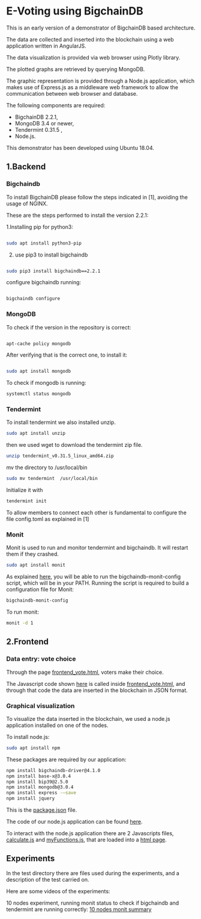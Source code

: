 # E-Voting using BigchainDB


This is an early version of a demonstrator of BigchainDB based architecture.

The data are collected and inserted into the blockchain using a web application written in AngularJS.

The data visualization is provided via web browser using Plotly library.

The plotted graphs are retrieved by querying MongoDB.

The graphic representation is provided through a Node.js application, which makes use of Express.js as a middleware web framework to allow the communication between web browser and database.

The following components are required:
- BigchainDB 2.2.1,
- MongoDB 3.4 or newer,
- Tendermint 0.31.5 ,
- Node.js. 

This demonstrator has been developed using Ubuntu 18.04.

## 1.Backend

### Bigchaindb
To install BigchainDB please follow the steps indicated in [1], avoiding the usage of NGINX.

These are the steps performed to install the version 2.2.1:

1.Installing pip for python3:
```bash

sudo apt install python3-pip
```
2. use pip3 to install bigchaindb

```bash

sudo pip3 install bigchaindb==2.2.1
```
 configure bigchaindb running:
 

```bash

bigchaindb configure
```


### MongoDB
To check if the version in the repository is correct:

```bash

apt-cache policy mongodb
```
After verifying that is the correct one, to install it:
```bash

sudo apt install mongodb
```

To check if mongodb is running:

```bash
systemctl status mongodb
```



### Tendermint 

To install tendermint we also installed unzip.
```bash
sudo apt install unzip
```

then we used wget to download the tendermint zip file.
```bash
unzip tendermint_v0.31.5_linux_amd64.zip
```
mv the directory to /usr/local/bin

```bash
sudo mv tendermint  /usr/local/bin
```
Initialize it with
```bash
tendermint init
```

To allow members to connect each other is fundamental to configure the file config.toml as explained in [1]

### Monit

Monit is used to run and monitor tendermint and bigchaindb. It will restart them if they crashed.

```bash
sudo apt install monit
```

As explained [here](http://docs.bigchaindb.com/projects/server/en/latest/simple-deployment-template/network-setup.html), you will be able to run the bigchaindb-monit-config script, which will be in your PATH. Running the script is required to build a configuration file for Monit:

```bash
bigchaindb-monit-config  
```

To run monit:

```bash
monit -d 1
```

## 2.Frontend

### Data entry: vote choice

Through the page [frontend_vote.html](https://github.com/michelescarlato/e-voting_Blockchain/blob/master/frontend_vote.html), voters make their choice.

The Javascript code shown [here](https://github.com/michelescarlato/e-voting_Blockchain/blob/master/vote_transaction.js) is called inside [frontend_vote.html](https://github.com/michelescarlato/e-voting_Blockchain/blob/master/frontend_vote.html), and through that code the data are inserted in the blockchain in JSON format.


### Graphical visualization

To visualize the data inserted in the blockchain, we used a node.js application installed on one of the nodes.

To install node.js:
```bash
sudo apt install npm
```

These packages are required by our application:

```bash
npm install bigchaindb-driver@4.1.0
npm install base-x@3.0.4
npm install bip39@2.5.0
npm install mongodb@3.0.4
npm install express -–save
npm install jquery
```

This is the [package.json](https://github.com/michelescarlato/blockchainETIS/blob/master/visualization/package.json) file.


The code of our node.js application can be found [here](https://github.com/michelescarlato/blockchainETIS/blob/master/visualization/server_data_visualization_single_endpoint_switch_case.js).


To interact with the node.js application there are 2 Javascripts files, [calculate.js](https://github.com/michelescarlato/blockchainETIS/blob/master/visualization/calculate_mod.js) and [myFunctions.js](https://github.com/michelescarlato/blockchainETIS/blob/master/visualization/myFunctions_mod.js), that are loaded into a [html page](https://github.com/michelescarlato/blockchainETIS/blob/master/visualization/graph_mod.html).


## Experiments

In the test directory there are files used during the experiments, and a description of the test carried on.

Here are some videos of the experiments:

10 nodes experiment, running monit status to check if bigchaindb and tendermint are running correctly:
[10 nodes monit summary](https://youtu.be/KGfNkDOaj-w)

